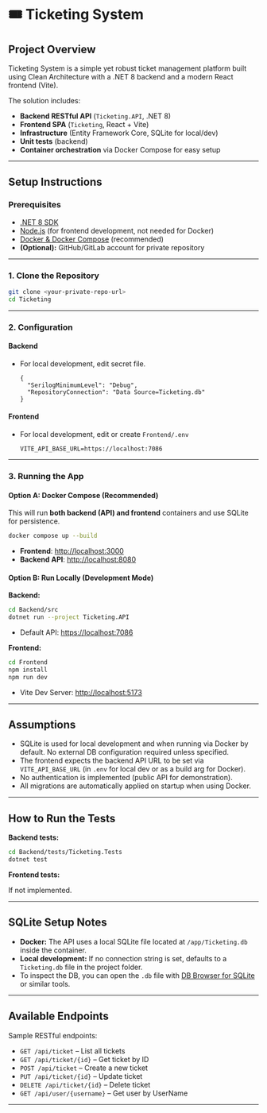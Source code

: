 ﻿# 🎟️ Ticketing System

## Project Overview

Ticketing System is a simple yet robust ticket management platform built using Clean Architecture with a .NET 8 backend and a modern React frontend (Vite).

The solution includes:

* **Backend RESTful API** (`Ticketing.API`, .NET 8)
* **Frontend SPA** (`Ticketing`, React + Vite)
* **Infrastructure** (Entity Framework Core, SQLite for local/dev)
* **Unit tests** (backend)
* **Container orchestration** via Docker Compose for easy setup

---

## Setup Instructions

### Prerequisites

* [.NET 8 SDK](https://dotnet.microsoft.com/)
* [Node.js](https://nodejs.org/) (for frontend development, not needed for Docker)
* [Docker & Docker Compose](https://docs.docker.com/get-docker/) (recommended)
* **(Optional):** GitHub/GitLab account for private repository

---

### 1. Clone the Repository

```bash
git clone <your-private-repo-url>
cd Ticketing
```

---

### 2. Configuration

#### Backend

* For local development, edit secret file.

  ```
  {
    "SerilogMinimumLevel": "Debug",
    "RepositoryConnection": "Data Source=Ticketing.db"
  }
  ```

#### Frontend

* For local development, edit or create `Frontend/.env`

  ```
  VITE_API_BASE_URL=https://localhost:7086
  ```

---

### 3. Running the App

#### Option A: Docker Compose (Recommended)

This will run **both backend (API) and frontend** containers and use SQLite for persistence.

```bash
docker compose up --build
```

* **Frontend**: [http://localhost:3000](http://localhost:3000)
* **Backend API**: [http://localhost:8080](http://localhost:8080)

#### Option B: Run Locally (Development Mode)

**Backend:**

```bash
cd Backend/src
dotnet run --project Ticketing.API
```

* Default API: [https://localhost:7086](https://localhost:7086)

**Frontend:**

```bash
cd Frontend
npm install
npm run dev
```

* Vite Dev Server: [http://localhost:5173](http://localhost:5173)

---

## Assumptions

* SQLite is used for local development and when running via Docker by default. No external DB configuration required unless specified.
* The frontend expects the backend API URL to be set via `VITE_API_BASE_URL` (in `.env` for local dev or as a build arg for Docker).
* No authentication is implemented (public API for demonstration).
* All migrations are automatically applied on startup when using Docker.

---

## How to Run the Tests

**Backend tests:**

```bash
cd Backend/tests/Ticketing.Tests
dotnet test
```

**Frontend tests:**

If not implemented.

---

## SQLite Setup Notes

* **Docker:** The API uses a local SQLite file located at `/app/Ticketing.db` inside the container.
* **Local development:** If no connection string is set, defaults to a `Ticketing.db` file in the project folder.
* To inspect the DB, you can open the `.db` file with [DB Browser for SQLite](https://sqlitebrowser.org/) or similar tools.

---

## Available Endpoints

Sample RESTful endpoints:

* `GET /api/ticket` – List all tickets
* `GET /api/ticket/{id}` – Get ticket by ID
* `POST /api/ticket` – Create a new ticket
* `PUT /api/ticket/{id}` – Update ticket
* `DELETE /api/ticket/{id}` – Delete ticket
* `GET /api/user/{username}` – Get user by UserName

---
